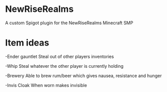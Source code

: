 # NewRiseRealms
 A custom Spigot plugin for the NewRiseRealms Minecraft SMP

# Item ideas
-Ender gauntlet
Steal out of other players inventories

-Whip
Steal whatever the other player is currently holding

-Brewery
Able to brew rum/beer which gives nausea, resistance and hunger

-Invis Cloak
When worn makes invisible
